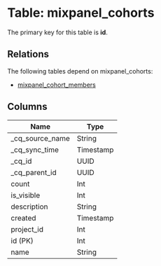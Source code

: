 # Table: mixpanel_cohorts

The primary key for this table is **id**.

## Relations

The following tables depend on mixpanel_cohorts:
  - [mixpanel_cohort_members](mixpanel_cohort_members.md)

## Columns

| Name          | Type          |
| ------------- | ------------- |
|_cq_source_name|String|
|_cq_sync_time|Timestamp|
|_cq_id|UUID|
|_cq_parent_id|UUID|
|count|Int|
|is_visible|Int|
|description|String|
|created|Timestamp|
|project_id|Int|
|id (PK)|Int|
|name|String|